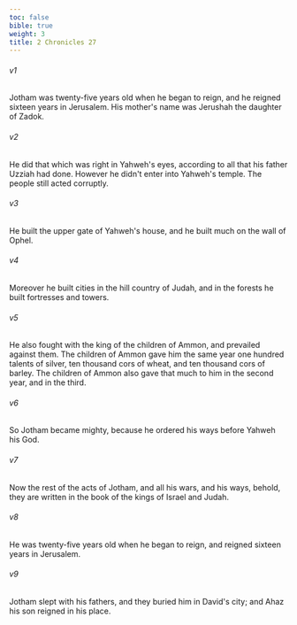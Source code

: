 ```yaml
---
toc: false
bible: true
weight: 3
title: 2 Chronicles 27
---
```




###### v1 
Jotham was twenty-five years old when he began to reign, and he reigned sixteen years in Jerusalem. His mother's name was Jerushah the daughter of Zadok. 

###### v2 
He did that which was right in Yahweh's eyes, according to all that his father Uzziah had done. However he didn't enter into Yahweh's temple. The people still acted corruptly. 

###### v3 
He built the upper gate of Yahweh's house, and he built much on the wall of Ophel. 

###### v4 
Moreover he built cities in the hill country of Judah, and in the forests he built fortresses and towers. 

###### v5 
He also fought with the king of the children of Ammon, and prevailed against them. The children of Ammon gave him the same year one hundred talents of silver, ten thousand cors of wheat, and ten thousand cors of barley. The children of Ammon also gave that much to him in the second year, and in the third. 

###### v6 
So Jotham became mighty, because he ordered his ways before Yahweh his God. 

###### v7 
Now the rest of the acts of Jotham, and all his wars, and his ways, behold, they are written in the book of the kings of Israel and Judah. 

###### v8 
He was twenty-five years old when he began to reign, and reigned sixteen years in Jerusalem. 

###### v9 
Jotham slept with his fathers, and they buried him in David's city; and Ahaz his son reigned in his place.
